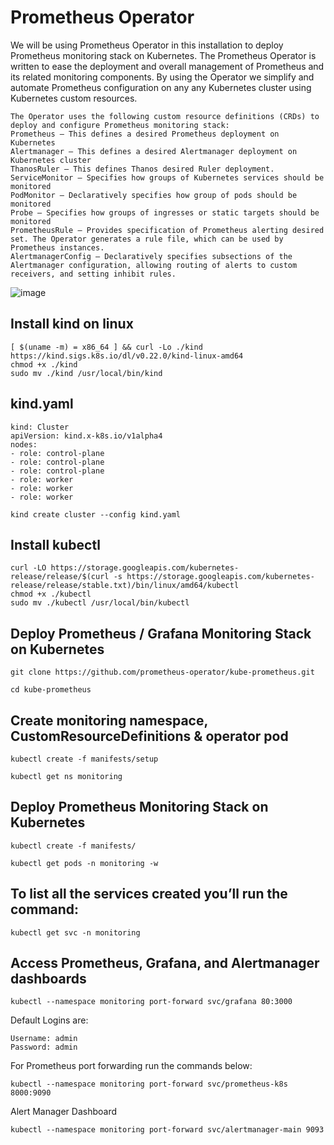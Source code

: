 # Prometheus Operator

We will be using Prometheus Operator in this installation to deploy Prometheus monitoring stack on Kubernetes. The Prometheus Operator is written to ease the deployment and overall management of Prometheus and its related monitoring components. 
By using the Operator we simplify and automate Prometheus configuration on any any Kubernetes cluster using Kubernetes custom resources.
```
The Operator uses the following custom resource definitions (CRDs) to deploy and configure Prometheus monitoring stack:
Prometheus – This defines a desired Prometheus deployment on Kubernetes
Alertmanager – This defines a desired Alertmanager deployment on Kubernetes cluster
ThanosRuler – This defines Thanos desired Ruler deployment.
ServiceMonitor – Specifies how groups of Kubernetes services should be monitored
PodMonitor – Declaratively specifies how group of pods should be monitored
Probe – Specifies how groups of ingresses or static targets should be monitored
PrometheusRule – Provides specification of Prometheus alerting desired set. The Operator generates a rule file, which can be used by Prometheus instances.
AlertmanagerConfig – Declaratively specifies subsections of the Alertmanager configuration, allowing routing of alerts to custom receivers, and setting inhibit rules.
```

![image](https://github.com/rkrath123/csm/assets/53966749/0fa20fd3-c18a-4de8-9fc8-9dff6e41b846)


Install kind on linux
-----------------------
```
[ $(uname -m) = x86_64 ] && curl -Lo ./kind https://kind.sigs.k8s.io/dl/v0.22.0/kind-linux-amd64
chmod +x ./kind
sudo mv ./kind /usr/local/bin/kind
```

kind.yaml
---------
```
kind: Cluster
apiVersion: kind.x-k8s.io/v1alpha4
nodes:
- role: control-plane
- role: control-plane
- role: control-plane
- role: worker
- role: worker
- role: worker
```
```
kind create cluster --config kind.yaml
``` 
 
Install kubectl 
--------------
```
curl -LO https://storage.googleapis.com/kubernetes-release/release/$(curl -s https://storage.googleapis.com/kubernetes-release/release/stable.txt)/bin/linux/amd64/kubectl
chmod +x ./kubectl
sudo mv ./kubectl /usr/local/bin/kubectl
```

Deploy Prometheus / Grafana Monitoring Stack on Kubernetes
----------------------------------------------------------

```
git clone https://github.com/prometheus-operator/kube-prometheus.git

```

```
cd kube-prometheus
```

Create monitoring namespace, CustomResourceDefinitions & operator pod
---------------------------------------------------------------------
```
kubectl create -f manifests/setup
```
```
kubectl get ns monitoring
```


Deploy Prometheus Monitoring Stack on Kubernetes
------------------------------------------------

```
kubectl create -f manifests/
```

```
kubectl get pods -n monitoring -w
```

To list all the services created you’ll run the command:
---------------------------------------------------------
```
kubectl get svc -n monitoring
```

Access Prometheus, Grafana, and Alertmanager dashboards
--------------------------------------------------------

```
kubectl --namespace monitoring port-forward svc/grafana 80:3000
```

Default Logins are:
```
Username: admin
Password: admin
```

For Prometheus port forwarding run the commands below:
```
kubectl --namespace monitoring port-forward svc/prometheus-k8s 8000:9090
```


Alert Manager Dashboard

```
kubectl --namespace monitoring port-forward svc/alertmanager-main 9093

```

